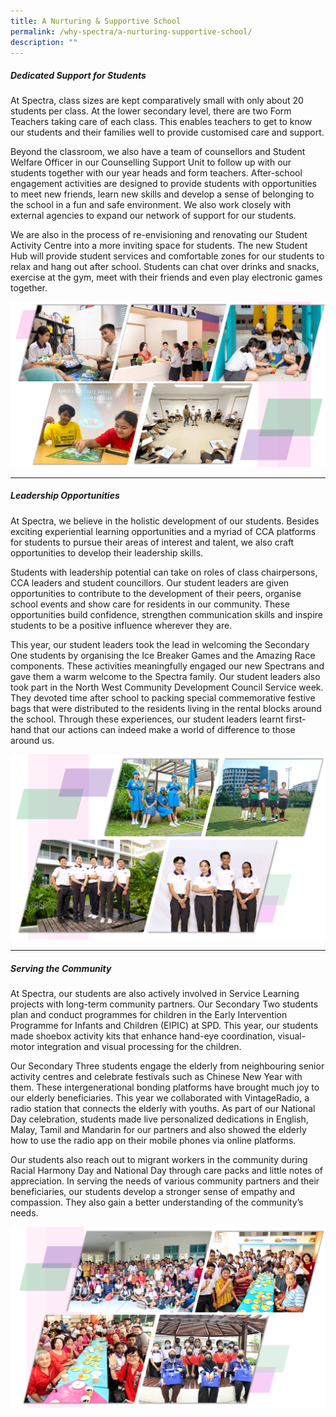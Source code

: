 ```yaml
---
title: A Nurturing & Supportive School
permalink: /why-spectra/a-nurturing-supportive-school/
description: ""
---
```

##### **Dedicated Support for Students**

At Spectra, class sizes are kept comparatively small with only about 20 students per class. At the lower secondary level, there are two Form Teachers taking care of each class. This enables teachers to get to know our students and their families well to provide customised care and support.

Beyond the classroom, we also have a team of counsellors and Student Welfare Officer in our Counselling Support Unit to follow up with our students together with our year heads and form teachers. After-school engagement activities are designed to provide students with opportunities to meet new friends, learn new skills and develop a sense of belonging to the school in a fun and safe environment. We also work closely with external agencies to expand our network of support for our students.

We are also in the process of re-envisioning and renovating our Student Activity Centre into a more inviting space for students. The new Student Hub will provide student services and comfortable zones for our students to relax and hang out after school. Students can chat over drinks and snacks, exercise at the gym, meet with their friends and even play electronic games together.

![Dedicated Supprt](/images/SH2022.png)
***
##### **Leadership Opportunities**

At Spectra, we believe in the holistic development of our students. Besides exciting experiential learning opportunities and a myriad of CCA platforms for students to pursue their areas of interest and talent, we also craft opportunities to develop their leadership skills.

Students with leadership potential can take on roles of class chairpersons, CCA leaders and student councillors. Our student leaders are given opportunities to contribute to the development of their peers, organise school events and show care for residents in our community. These opportunities build confidence, strengthen communication skills and inspire students to be a positive influence wherever they are.

This year, our student leaders took the lead in welcoming the Secondary One students by organising the Ice Breaker Games and the Amazing Race components. These activities meaningfully engaged our new Spectrans and gave them a warm welcome to the Spectra family. Our student leaders also took part in the North West Community Development Council Service week. They devoted time after school to packing special commemorative festive bags that were distributed to the residents living in the rental blocks around the school. Through these experiences, our student leaders learnt first-hand that our actions can indeed make a world of difference to those around us.

![Leadership](/images/Leadership.png)

***
##### **Serving the Community**

At Spectra, our students are also actively involved in Service Learning projects with long-term community partners. Our Secondary Two students plan and conduct programmes for children in the Early Intervention Programme for Infants and Children (EIPIC) at SPD. This year, our students made shoebox activity kits that enhance hand-eye coordination, visual-motor integration and visual processing for the children.

Our Secondary Three students engage the elderly from neighbouring senior activity centres and celebrate festivals such as Chinese New Year with them. These intergenerational bonding platforms have brought much joy to our elderly beneficiaries. This year we collaborated with VintageRadio, a radio station that connects the elderly with youths. As part of our National Day celebration, students made live personalized dedications in English, Malay, Tamil and Mandarin for our partners and also showed the elderly how to use the radio app on their mobile phones via online platforms.

Our students also reach out to migrant workers in the community during Racial Harmony Day and National Day through care packs and little notes of appreciation. In serving the needs of various community partners and their beneficiaries, our students develop a stronger sense of empathy and compassion. They also gain a better understanding of the community’s needs.

![Serving The Community](/images/Serving-The-Community-2.png)